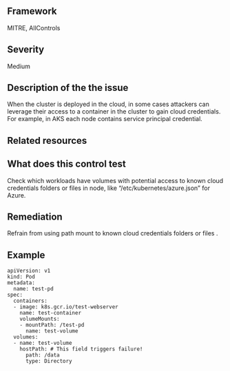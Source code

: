 ## Framework
MITRE, AllControls
 
## Severity
Medium

## Description of the the issue
When the cluster is deployed in the cloud, in some cases attackers can leverage their access to a container in the cluster to gain cloud credentials. For example, in AKS each node contains service principal credential.
 
## Related resources

## What does this control test
Check which workloads have volumes with potential access to known cloud credentials folders or files in node, like “/etc/kubernetes/azure.json” for Azure.
 
## Remediation
Refrain from using path mount to known cloud credentials folders or files .
 
## Example
```
apiVersion: v1
kind: Pod
metadata:
  name: test-pd
spec:
  containers:
  - image: k8s.gcr.io/test-webserver
    name: test-container
    volumeMounts:
    - mountPath: /test-pd
      name: test-volume
  volumes:
  - name: test-volume
    hostPath: # This field triggers failure!
      path: /data
      type: Directory

```
